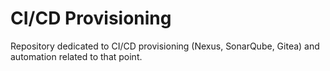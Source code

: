 # CI/CD Provisioning
Repository dedicated to CI/CD provisioning (Nexus, SonarQube, Gitea) and automation related to that point.
